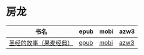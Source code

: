 # 房龙

| 书名 | epub | mobi | azw3 |
| --- | --- | --- | --- |
| [圣经的故事（果麦经典）](http://ct.dalanmei.com/f/31084289-571735494-a885c4) | [epub](http://ct.dalanmei.com/f/31084289-571735494-a885c4) | [mobi](http://ct.dalanmei.com/f/31084289-571610660-4141d9) | [azw3](http://ct.dalanmei.com/f/31084289-571913809-32da63) |

